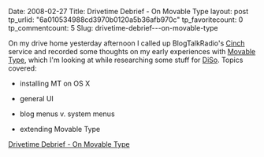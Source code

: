 Date: 2008-02-27
Title: Drivetime Debrief - On Movable Type
layout: post
tp_urlid: "6a010534988cd3970b0120a5b36afb970c"
tp_favoritecount: 0
tp_commentcount: 5
Slug: drivetime-debrief---on-movable-type

On my drive home yesterday afternoon I called up BlogTalkRadio's [Cinch](http://cinch.blogtalkradio.com) service and recorded some thoughts on my early experiences with [Movable Type](http://movabletype.org), which I'm looking at while researching some stuff for [DiSo](http://diso-project.org). Topics covered: 



* installing MT on OS X

* general UI

* blog menus v. system menus

* extending Movable Type



<a href="http://redmonk.net/mt/mt-static/uploads/2008/02/drivetime-debrief-on-movable-type.mp3" title="Drivetime Debrief - On Movable Type">Drivetime Debrief - On Movable Type</a>
